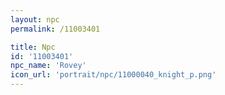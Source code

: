 ```yaml
---
layout: npc
permalink: /11003401

title: Npc
id: '11003401'
npc_name: 'Rovey'
icon_url: 'portrait/npc/11000040_knight_p.png'
---
```


